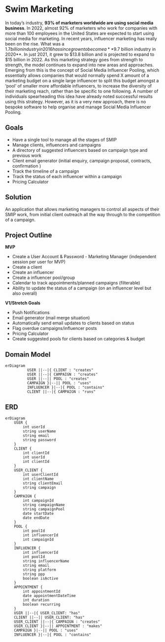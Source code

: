 # Swim Marketing

In today’s industry, **93% of marketers worldwide are using social media business**. In 2022, almost 92% of marketers who work for companies with more than 100 employees in the United States are expected to start using social media for marketing. In recent years, influencer marketing has really been on the rise. What was a $1.7 billion industry in 2016 has since grown to become a **$9.7 billion industry in 2020**. In just 2021, it grew to $13.8 billion and is projected to expand to $15 billion in 2022. As this marketing strategy goes from strength to strength, the model continues to expand into new areas and approaches. Emerging from this is the concept of Social Media Influencer Pooling, which essentially allows companies that would normally spend X amount of a marketing budget on a single large influencer to split this budget amongst a ‘pool’ of smaller more affordable influencers, to increase the diversity of their marketing reach, rather than be specific to one following. A number of individuals spearheading this idea have already noted successful results using this strategy. However, as it is a very new approach, there is no bespoke software to help organise and manage Social Media Influencer Pooling.


## Goals

 - Have a single tool to manage all the stages of SMIP
 - Manage clients, influencers and campaigns
 - A directory of suggested influencers based on campaign type and previous work
 - Client email generator (initial enquiry, campaign proposal, contracts, confirmation )
 - Track the timeline of a campaign
 - Track the status of each influencer within a campaign
 - Pricing Calculator

## Solution

An application that allows marketing managers to control all aspects of their SMIP work, from initial client outreach all the way through to the competition of a campaign.

## Project Outline

**MVP**

-   Create a User Account & Password - Marketing Manager (independent session per user for MVP)
-   Create a client
-   Create an influencer
-   Create a influencer pool/group
-   Calendar to track appointments/planned campaigns (filterable)
-   Ability to update the status of a campaign (on an influencer level but also overall)

**V1/Stretch Goals**

-   Push Notifications
-   Email generator (mail merge situation)
-   Automatically send email updates to clients based on status
-   Flag overdue campaigns/influencer posts
-   Pricing Calculator
-   Create suggested pools for clients based on categories & budget

## Domain Model

``` mermaid
erDiagram
          USER ||--|{ CLIENT : "creates"
          USER ||--|{ CAMPAIGN : "creates"
          USER ||--|| POOL : "creates"
          CAMPAIGN }|--|| POOL : "uses"
          INFLUENCER }|--|{ POOL : "contains"
          CLIENT ||--|{ CAMPAIGN : "runs"
```

## ERD 
``` mermaid
erDiagram
    USER {
        int userId
        string userName
        string email
        string password
    }
    CLIENT {
        int clientId
        int userId
        int clientId
    }
    USER_CLIENT {
        int userClientId
        int clientName
        string clientEmail
        string campaign
    }
    CAMPAIGN {
        int campaignId
        string campaignName
        string campaignPool
        date startDate
        date endDate
    }
    POOL {
        int poolId
        int influencerId
        int campaignId
    }
    INFLUENCER {
        int influencerId
        int poolId
        string influencerName
        string email
        string platform
        string ppp
        boolean isActive
    }
    APPOINTMENT {
        int appointmentId
        date appointmentDateTime
        int duration
        boolean recurring
    }
    USER ||--|{ USER_CLIENT: "has"
    CLIENT ||--|| USER_CLIENT: "has"
    USER_CLIENT ||--|{ CAMPAIGN : "creates"
    USER_CLIENT }|--|| APPOINTMENT : "makes"
    CAMPAIGN }|--|| POOL : "uses"
    INFLUENCER }|--|{ POOL : "contains"

```
